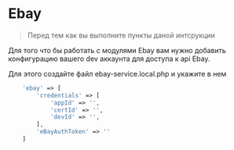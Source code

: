 # Ebay

>  Перед тем как вы выполните пункты даной интсрукции 

Для того что бы работать с модулями Ebay вам нужно добавить конфигурацию вашего 
dev аккаунта для доступа к api Ebay.

Для этого создайте файл ebay-service.local.php и укажите в нем

```php
    'ebay' => [
        'credentials' => [
            'appId' => '',
            'certId' => '',
            'devId' => '',
        ],
        'eBayAuthToken' => ''
    ]
```